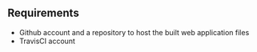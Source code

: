 ## Requirements

- Github account and a repository to host the built web application files
- TravisCI account